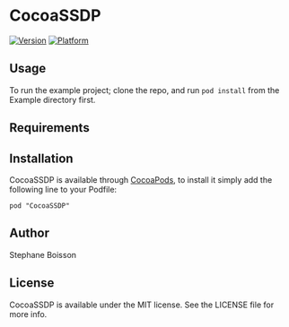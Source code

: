 # CocoaSSDP

[![Version](http://cocoapod-badges.herokuapp.com/v/CocoaSSDP/badge.png)](http://cocoadocs.org/docsets/CocoaSSDP)
[![Platform](http://cocoapod-badges.herokuapp.com/p/CocoaSSDP/badge.png)](http://cocoadocs.org/docsets/CocoaSSDP)

## Usage

To run the example project; clone the repo, and run `pod install` from the Example directory first.

## Requirements

## Installation

CocoaSSDP is available through [CocoaPods](http://cocoapods.org), to install
it simply add the following line to your Podfile:

    pod "CocoaSSDP"

## Author

Stephane Boisson

## License

CocoaSSDP is available under the MIT license. See the LICENSE file for more info.

